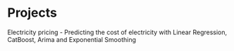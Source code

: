 # Projects
Electricity pricing - Predicting the cost of electricity with Linear Regression, CatBoost, Arima and Exponential Smoothing
